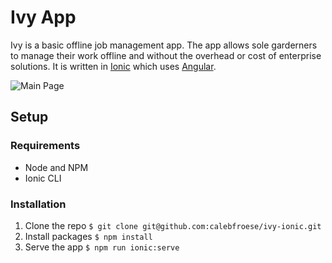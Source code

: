 # Ivy App

Ivy is a basic offline job management app.
The app allows sole garderners to manage their work offline and without the overhead or cost of enterprise solutions.
It is written in [Ionic](https://ionicframework.com/) which uses [Angular](https://angular.io/).

![Main Page](https://user-images.githubusercontent.com/19592095/42220999-be5a7e7c-7f0f-11e8-81c6-e2b41f402426.png)

## Setup

### Requirements

- Node and NPM
- Ionic CLI

### Installation

1.  Clone the repo `$ git clone git@github.com:calebfroese/ivy-ionic.git`
1.  Install packages `$ npm install`
1.  Serve the app `$ npm run ionic:serve`
